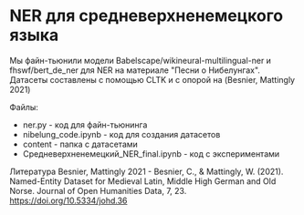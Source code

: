 # NER для средневерхненемецкого языка
Мы файн-тьюнили модели Babelscape/wikineural-multilingual-ner и fhswf/bert_de_ner для NER на материале "Песни о Нибелунгах". Датасеты составлены с помощью CLTK и с опорой на (Besnier, Mattingly 2021)

Файлы:
- ner.py - код для файн-тьюнинга
- nibelung_code.ipynb - код для создания датасетов
- content - папка с датасетами
- Средневерхненемецкий_NER_final.ipynb - код с экспериментами

Литература
Besnier, Mattingly 2021 - Besnier, C., & Mattingly, W. (2021). Named-Entity Dataset for Medieval Latin, Middle High German and Old Norse. Journal of Open Humanities Data, 7, 23. https://doi.org/10.5334/johd.36
